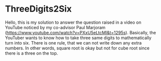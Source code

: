 # ThreeDigits2Six
Hello, this is my solution to answer the question raised in a video on YouTube noticed by my co-advisor Paul Marjoram (https://www.youtube.com/watch?v=PXxU5eLtcMI&t=1295s). Basically, the YouTuber wants to know how to take three same digits to mathematically turn into six. There is one rule, that we can not write down any extra numbers. In other words, square root is okay but not for cube root since there is a three on the top. 
